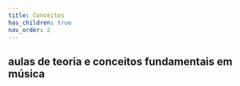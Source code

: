 ```yaml
---
title: Conceitos
has_children: true
nav_order: 2
---
```


## aulas de teoria e conceitos fundamentais em música

